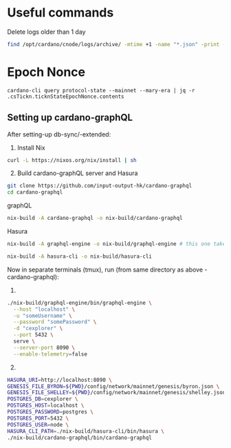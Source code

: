 # Useful commands

Delete logs older than 1 day
```bash
find /opt/cardano/cnode/logs/archive/ -mtime +1 -name "*.json" -print -exec /bin/rm {} \;
```

# Epoch Nonce
```
cardano-cli query protocol-state --mainnet --mary-era | jq -r .csTickn.ticknStateEpochNonce.contents
```

## Setting up cardano-graphQL

After setting-up db-sync/-extended:

1) Install Nix
```bash
curl -L https://nixos.org/nix/install | sh
```

2) Build cardano-graphQL server and Hasura
```bash
git clone https://github.com/input-output-hk/cardano-graphql
cd cardano-graphql
```

graphQL
```bash
nix-build -A cardano-graphql -o nix-build/cardano-graphql
```

Hasura
```bash
nix-build -A graphql-engine -o nix-build/graphql-engine # this one takes many hours

nix-build -A hasura-cli -o nix-build/hasura-cli
```

Now in separate terminals (tmux), run (from same directory as above - cardano-graphql):

1)
```bash
./nix-build/graphql-engine/bin/graphql-engine \
  --host "localhost" \
  -u "someUsername" \
  --password "somePassword" \
  -d "cexplorer" \
  --port 5432 \
  serve \
  --server-port 8090 \
  --enable-telemetry=false
```

2)
```bash
HASURA_URI=http://localhost:8090 \
GENESIS_FILE_BYRON=${PWD}/config/network/mainnet/genesis/byron.json \
GENESIS_FILE_SHELLEY=${PWD}/config/network/mainnet/genesis/shelley.json \
POSTGRES_DB=cexplorer \
POSTGRES_HOST=localhost \
POSTGRES_PASSWORD=postgres \
POSTGRES_PORT=5432 \
POSTGRES_USER=node \
HASURA_CLI_PATH=./nix-build/hasura-cli/bin/hasura \
./nix-build/cardano-graphql/bin/cardano-graphql
```
